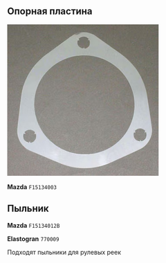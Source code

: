 ## Опорная пластина

![F15134003](img/F15134003.png)

__Mazda__ `F15134003`

## Пыльник

__Mazda__ `F15134012B`

__Elastogran__ `770009`

Подходят пыльники для рулевых реек